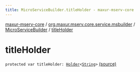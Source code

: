 ```yaml
---
title: MicroServiceBuilder.titleHolder - maxur-mserv-core
---
```


[maxur-mserv-core](../../index.html) / [org.maxur.mserv.core.service.msbuilder](../index.html) / [MicroServiceBuilder](index.html) / [titleHolder](.)

# titleHolder

`protected var titleHolder: `[`Holder`](../../org.maxur.mserv.core.domain/-holder/index.html)`<`[`String`](https://kotlinlang.org/api/latest/jvm/stdlib/kotlin/-string/index.html)`>` [(source)](https://github.com/myunusov/maxur-mserv/tree/master/maxur-mserv-core/src/main/kotlin/org/maxur/mserv/core/service/msbuilder/MicroServiceBuilder.kt#L26)